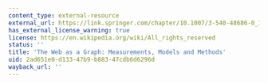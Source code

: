```yaml
---
content_type: external-resource
external_url: https://link.springer.com/chapter/10.1007/3-540-48686-0_1
has_external_license_warning: true
license: https://en.wikipedia.org/wiki/All_rights_reserved
status: ''
title: 'The Web as a Graph: Measurements, Models and Methods'
uid: 2ad651e0-d133-47b9-b883-47cdb6d6296d
wayback_url: ''
---
```


